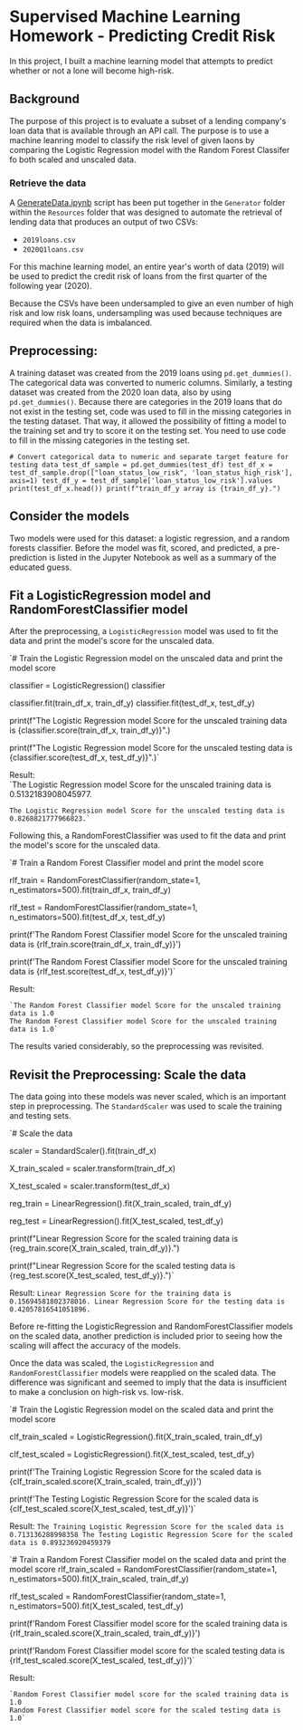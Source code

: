 # Supervised Machine Learning Homework - Predicting Credit Risk

In this project, I built a machine learning model that attempts to predict whether or not a lone will become high-risk. 

## Background

The purpose of this project is to evaluate a subset of a lending company's loan data that is available through an API call.  The purpose is to use a machine leanring model to classify the risk level of given laons by comparing the Logistic Regression model with the Random Forest Classifer fo both scaled and unscaled data.  

### Retrieve the data

A [GenerateData.ipynb](/Resources/Generator/GenerateData.ipynb) script has been put together in the `Generator` folder within the `Resources` folder that was designed to automate the retrieval of lending data that produces an output of two CSVs: 

* `2019loans.csv`
* `2020Q1loans.csv`

For this machine learning model, an entire year's worth of data (2019) will be used to predict the credit risk of loans from the first quarter of the following year (2020).

Because the CSVs have been undersampled to give an even number of high risk and low risk loans, undersampling was used because techniques are required when the data is imbalanced. 

## Preprocessing: 

A training dataset was created from the 2019 loans using `pd.get_dummies()`.  The categorical data was converted to numeric columns. Similarly, a testing dataset was created from the 2020 loan data, also by using `pd.get_dummies()`. Because there are categories in the 2019 loans that do not exist in the testing set, code was used to fill in the missing categories in the testing dataset.  That way, it allowed the possibility of fitting a model to the training set and try to score it on the testing set. You need to use code to fill in the missing categories in the testing set. 

`# Convert categorical data to numeric and separate target feature for testing data
test_df_sample = pd.get_dummies(test_df)
test_df_x = test_df_sample.drop(["loan_status_low_risk", 'loan_status_high_risk'], axis=1)
test_df_y = test_df_sample['loan_status_low_risk'].values
print(test_df_x.head())
print(f"train_df_y array is {train_df_y}.")`


## Consider the models

Two models were used for this dataset: a logistic regression, and a random forests classifier. Before the model was fit, scored, and predicted, a pre-prediction is listed in the Jupyter Notebook as well as a summary of the educated guess. 


## Fit a LogisticRegression model and RandomForestClassifier model

After the preprocessing, a `LogisticRegression` model was used to fit the data and print the model's score for the unscaled data.  

`# Train the Logistic Regression model on the unscaled data and print the model score

classifier = LogisticRegression()
classifier

classifier.fit(train_df_x, train_df_y)
classifier.fit(test_df_x, test_df_y)

print(f"The Logistic Regression model Score for the unscaled training data is  {classifier.score(train_df_x, train_df_y)}".)

print(f"The Logistic Regression model Score for the unscaled testing data is {classifier.score(test_df_x, test_df_y)}".)`


Result:  
    `The Logistic Regression model Score for the unscaled training data is 0.5132183908045977.

    The Logistic Regression model Score for the unscaled testing data is  0.8268821777966823.`


Following this, a RandomForestClassifier was used to fit the data and print the model's score for the unscaled data.


`# Train a Random Forest Classifier model and print the model score

rlf_train = RandomForestClassifier(random_state=1, n_estimators=500).fit(train_df_x, train_df_y)

rlf_test = RandomForestClassifier(random_state=1, n_estimators=500).fit(test_df_x, test_df_y)

print(f'The Random Forest Classifier model Score for the unscaled training data is {rlf_train.score(train_df_x, train_df_y)}')

print(f'The Random Forest Classifier model Score for the unscaled training data is {rlf_test.score(test_df_x, test_df_y)}')`

Result:

    `The Random Forest Classifier model Score for the unscaled training data is 1.0
    The Random Forest Classifier model Score for the unscaled training data is 1.0`


The results varied considerably, so the preprocessing was revisited.

## Revisit the Preprocessing: Scale the data

The data going into these models was never scaled, which is an important step in preprocessing. The `StandardScaler` was used to scale the training and testing sets. 

`# Scale the data

scaler = StandardScaler().fit(train_df_x)

X_train_scaled = scaler.transform(train_df_x)

X_test_scaled = scaler.transform(test_df_x)

reg_train = LinearRegression().fit(X_train_scaled, train_df_y)

reg_test = LinearRegression().fit(X_test_scaled, test_df_y)

print(f"Linear Regression Score for the scaled training data is {reg_train.score(X_train_scaled, train_df_y)}.")

print(f"Linear Regression Score for the scaled testing data is {reg_test.score(X_test_scaled, test_df_y)}.")`


Result:
    `Linear Regression Score for the training data is 0.15694581802378016.
    Linear Regression Score for the testing data is 0.42057816541051896.`


Before re-fitting the LogisticRegression and RandomForestClassifier models on the scaled data, another prediction is included prior to seeing how the scaling will affect the accuracy of the models.  

Once the data was scaled, the `LogisticRegression` and `RandomForestClassifier` models were reapplied on the scaled data. The difference was significant and seemed to imply that the data is insufficient to make a conclusion on high-risk vs. low-risk.

`# Train the Logistic Regression model on the scaled data and print the model score

clf_train_scaled = LogisticRegression().fit(X_train_scaled, train_df_y)

clf_test_scaled = LogisticRegression().fit(X_test_scaled, test_df_y)

print(f'The Training Logistic Regression Score for the scaled data is {clf_train_scaled.score(X_train_scaled, train_df_y)}')

print(f'The Testing Logistic Regression Score for the scaled data is {clf_test_scaled.score(X_test_scaled, test_df_y)}')`


Result:
    `The Training Logistic Regression Score for the scaled data is 0.713136288998358
    The Testing Logistic Regression Score for the scaled data is 0.893236920459379`


`# Train a Random Forest Classifier model on the scaled data and print the model score
rlf_train_scaled = RandomForestClassifier(random_state=1, n_estimators=500).fit(X_train_scaled, train_df_y)

rlf_test_scaled = RandomForestClassifier(random_state=1, n_estimators=500).fit(X_test_scaled, test_df_y)

print(f'Random Forest Classifier model score for the scaled training data is {rlf_train_scaled.score(X_train_scaled, train_df_y)}')

print(f'Random Forest Classifier model score for the scaled testing data is {rlf_test_scaled.score(X_test_scaled, test_df_y)}')`


Result:

    `Random Forest Classifier model score for the scaled training data is 1.0
    Random Forest Classifier model score for the scaled testing data is 1.0`